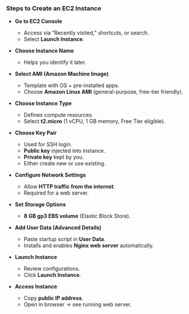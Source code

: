 ### **Steps to Create an EC2 Instance**

- **Go to EC2 Console**
    
    - Access via “Recently visited,” shortcuts, or search.
    - Select **Launch Instance**.
        
- **Choose Instance Name**
    
    - Helps you identify it later.
        
- **Select AMI (Amazon Machine Image)**
    
    - Template with OS + pre-installed apps.
    - Choose **Amazon Linux AMI** (general-purpose, free-tier friendly).
        
- **Choose Instance Type**
    
    - Defines compute resources.
    - Select **t2.micro** (1 vCPU, 1 GB memory, Free Tier eligible).
        
- **Choose Key Pair**
    
    - Used for SSH login.
    - **Public key** injected into instance.
    - **Private key** kept by you.
    - Either create new or use existing.
        
- **Configure Network Settings**
    
    - Allow **HTTP traffic from the internet**.
    - Required for a web server.
        
- **Set Storage Options**
    
    - **8 GB gp3 EBS volume** (Elastic Block Store).

- **Add User Data (Advanced Details)**
    
    - Paste startup script in **User Data**.
    - Installs and enables **Nginx web server** automatically.
        
- **Launch Instance**
    
    - Review configurations.
    - Click **Launch Instance**.
        
- **Access Instance**
    
    - Copy **public IP address**.
    - Open in browser → see running web server.